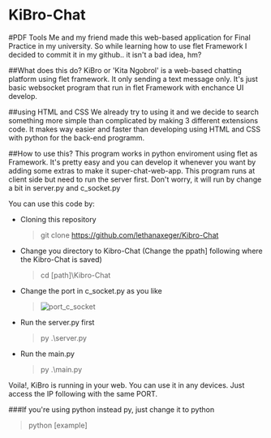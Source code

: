 # KiBro-Chat

#PDF Tools
Me and my friend made this web-based application for Final Practice in my university. So while learning how to use flet Framework I decided to commit it in my github.. it isn't a bad idea, hm?

##What does this do?
KiBro or 'Kita Ngobrol' is a web-based chatting platform using flet framework. It only sending a text message only. It's just basic websocket program that run in flet Framework with enchance UI develop.

##using HTML and CSS
We already try to using it and we decide to search something more simple than complicated by making 3 different extensions code. It makes way easier and faster than developing using HTML and CSS with python for the back-end programm.

##How to use this?
This program works in python enviroment using flet as Framework. It's pretty easy and you can develop it whenever you want by adding some extras to make it super-chat-web-app. This program runs at client side but need to run the server first. Don't worry, it will run by change a bit in server.py and c_socket.py

You can use this code by:
- Cloning this repository
  > git clone https://github.com/lethanaxeger/Kibro-Chat
  
- Change you directory to Kibro-Chat (Change the ppath] following where the Kibro-Chat is saved)
  > cd [path]\Kibro-Chat
  
- Change the port in c_socket.py as you like
  > ![port_c_socket](https://github.com/lethanaxeger/KiBro-Chat/assets/53499521/8144fe33-3a06-4839-9931-a8b47e84a516)
  
- Run the server.py first
  > py .\server.py
  
- Run the main.py
  > py .\main.py

Voila!, KiBro is running in your web. You can use it in any devices. Just access the IP following with the same PORT.
  
###If you're using python instead py, just change it to python
  > python [example]
